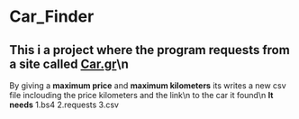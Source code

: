 # Car_Finder

## This i a project where the program requests from a site called [Car.gr](https://www.car.gr/latest/)\n
By giving a **maximum price** and **maximum kilometers** its writes a new csv file inclouding the price kilometers and the link\n
to the car it found\n
**It needs**
1.bs4
2.requests
3.csv
